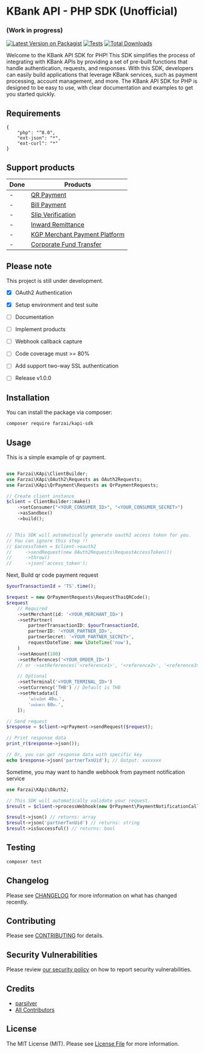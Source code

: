 # KBank API - PHP SDK (Unofficial)
### (Work in progress)

[![Latest Version on Packagist](https://img.shields.io/packagist/v/farzai/kapi-sdk.svg?style=flat-square)](https://packagist.org/packages/farzai/kapi-sdk)
[![Tests](https://img.shields.io/github/actions/workflow/status/farzai/kbank-kapi-php/run-tests.yml?branch=main&label=tests&style=flat-square)](https://github.com/farzai/kapi-sdk/actions/workflows/run-tests.yml)
[![Total Downloads](https://img.shields.io/packagist/dt/farzai/kapi-sdk.svg?style=flat-square)](https://packagist.org/packages/farzai/kapi-sdk)

Welcome to the KBank API SDK for PHP! This SDK simplifies the process of integrating with KBank APIs by providing a set of pre-built functions that handle authentication, requests, and responses. With this SDK, developers can easily build applications that leverage KBank services, such as payment processing, account management, and more. The KBank API SDK for PHP is designed to be easy to use, with clear documentation and examples to get you started quickly.


## Requirements
```
{
    "php": "^8.0",
    "ext-json": "*",
    "ext-curl": "*"
}
```

## Support products

| Done | Products                   | 
| --- |-----------------------------------|
|  -  | [QR Payment](https://apiportal.kasikornbank.com/product/public/All/QR%20Payment/Introduction/GETTING%20STARTED) | 
|  -  | [Bill Payment](https://apiportal.kasikornbank.com/product/public/All/Bill%20Payment/Introduction/GETTING%20STARTED) | 
|  -  | [Slip Verification](https://apiportal.kasikornbank.com/product/public/All/Slip%20Verification/Introduction/Getting%20Started) | 
|  -  | [Inward Remittance](https://apiportal.kasikornbank.com/product/public/All/Inward%20Remittance/Introduction/GETTING%20STARTED) | 
|  -  | [KGP Merchant Payment Platform](https://apiportal.kasikornbank.com/product/public/All/KGP%20Merchant%20Payment%20Platform/Introduction/Getting%20Started) | 
|  -  | [Corporate Fund Transfer](https://apiportal.kasikornbank.com/product/public/All/Corporate%20%20Fund%20Transfer/Introduction/Getting%20Started) |



## Please note
This project is still under development.
- [x] OAuth2 Authentication
- [x] Setup environment and test suite
- [ ] Documentation
- [ ] Implement products
- [ ] Webhook callback capture
- [ ] Code coverage must >= 80%
- [ ] Add support two-way SSL authentication
- [ ] Release v1.0.0


## Installation

You can install the package via composer:

```bash
composer require farzai/kapi-sdk
```

## Usage

This is a simple example of qr payment.
```php

use Farzai\KApi\ClientBuilder;
use Farzai\KApi\OAuth2\Requests as OAuth2Requests;
use Farzai\KApi\QrPayment\Requests as QrPaymentRequests;

// Create client instance
$client = ClientBuilder::make()
    ->setConsumer("<YOUR_CONSUMER_ID>", "<YOUR_CONSUMER_SECRET>")
    ->asSandbox()
    ->build();


// This SDK will automatically generate oauth2 access token for you.
// You can ignore this step !!
// $accessToken = $client->oauth2
//     ->sendRequest(new OAuth2Requests\RequestAccessToken())
//     ->throw()
//     ->json('access_token');
```

Next, Build qr code payment request
```php
$yourTransactionId = 'TS'.time();

$request = new QrPaymentRequests\RequestThaiQRCode();
$request
    // Required
    ->setMerchant(id: '<YOUR_MERCHANT_ID>')
    ->setPartner(
        partnerTransactionID: $yourTransactionId,
        partnerID: '<YOUR_PARTNER_ID>',
        partnerSecret: '<YOUR_PARTNER_SECRET>',
        requestDateTime: new \DateTime('now'),
    )
    ->setAmount(100)
    ->setReferences('<YOUR_ORDER_ID>')
    // or ->setReferences('<reference1>', '<reference2>', '<reference3>', '<reference4>')

    // Optional
    ->setTerminal('<YOUR_TERMINAL_ID>')
    ->setCurrency('THB') // Default is THB
    ->setMetadata([
        'แก้วเบียร์ 40บ.',
        'เหล้าขาว 60บ.',
    ]);

// Send request
$response = $client->qrPayment->sendRequest($request);

// Print response data
print_r($response->json());

// Or, you can get response data with specific key
echo $response->json('partnerTxnUid'); // Output: xxxxxxx

```

Sometime, you may want to handle webhook from payment notification service
```php
use Farzai\KApi\OAuth2;

// This SDK will automatically validate your request.
$result = $client->processWebhook(new QrPayment\PaymentNotificationCallback);

$result->json() // returns: array
$result->json('partnerTxnUid') // returns: string
$result->isSuccessful() // returns: bool
```


## Testing

```bash
composer test
```

## Changelog

Please see [CHANGELOG](CHANGELOG.md) for more information on what has changed recently.

## Contributing

Please see [CONTRIBUTING](https://github.com/spatie/.github/blob/main/CONTRIBUTING.md) for details.

## Security Vulnerabilities

Please review [our security policy](../../security/policy) on how to report security vulnerabilities.

## Credits

- [parsilver](https://github.com/parsilver)
- [All Contributors](../../contributors)

## License

The MIT License (MIT). Please see [License File](LICENSE.md) for more information.

